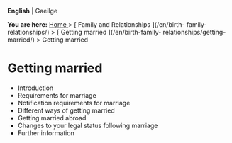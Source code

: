 **English** |  Gaeilge 

**You are here:** [ Home ](/en/) > [ Family and Relationships ](/en/birth-
family-relationships/) > [ Getting married ](/en/birth-family-
relationships/getting-married/) > Getting married

#  Getting married

  * Introduction 
  * Requirements for marriage 
  * Notification requirements for marriage 
  * Different ways of getting married 
  * Getting married abroad 
  * Changes to your legal status following marriage 
  * Further information 
